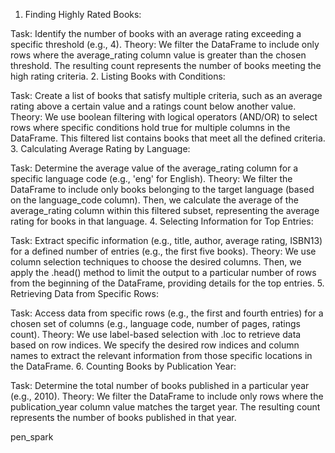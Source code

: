 1. Finding Highly Rated Books:

Task: Identify the number of books with an average rating exceeding a specific threshold (e.g., 4).
Theory: We filter the DataFrame to include only rows where the average_rating column value is greater than the chosen threshold. The resulting count represents the number of books meeting the high rating criteria.
2. Listing Books with Conditions:

Task: Create a list of books that satisfy multiple criteria, such as an average rating above a certain value and a ratings count below another value.
Theory: We use boolean filtering with logical operators (AND/OR) to select rows where specific conditions hold true for multiple columns in the DataFrame. This filtered list contains books that meet all the defined criteria.
3. Calculating Average Rating by Language:

Task: Determine the average value of the average_rating column for a specific language code (e.g., 'eng' for English).
Theory: We filter the DataFrame to include only books belonging to the target language (based on the language_code column). Then, we calculate the average of the average_rating column within this filtered subset, representing the average rating for books in that language.
4. Selecting Information for Top Entries:

Task: Extract specific information (e.g., title, author, average rating, ISBN13) for a defined number of entries (e.g., the first five books).
Theory: We use column selection techniques to choose the desired columns. Then, we apply the .head() method to limit the output to a particular number of rows from the beginning of the DataFrame, providing details for the top entries.
5. Retrieving Data from Specific Rows:

Task: Access data from specific rows (e.g., the first and fourth entries) for a chosen set of columns (e.g., language code, number of pages, ratings count).
Theory: We use label-based selection with .loc to retrieve data based on row indices. We specify the desired row indices and column names to extract the relevant information from those specific locations in the DataFrame.
6. Counting Books by Publication Year:

Task: Determine the total number of books published in a particular year (e.g., 2010).
Theory: We filter the DataFrame to include only rows where the publication_year column value matches the target year. The resulting count represents the number of books published in that year.

pen_spark
